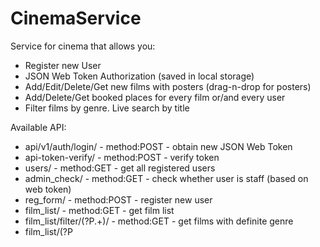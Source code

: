 # CinemaService
Service for cinema that allows you:
 - Register new User
 - JSON Web Token Authorization (saved in local storage)
 - Add/Edit/Delete/Get new films with posters (drag-n-drop for posters)
 - Add/Delete/Get booked places for every film or/and every user
 - Filter films by genre. Live search by title
 
 Available API:
  - api/v1/auth/login/ - method:POST - obtain new JSON Web Token
  - api-token-verify/ - method:POST - verify token
  - users/ - method:GET - get all registered users
  - admin_check/ - method:GET - check whether user is staff (based on web token)
  - reg_form/ - method:POST - register new user
  - film_list/ - method:GET - get film list 
  - film_list/filter/(?P<genre>.+)/ - method:GET - get films with definite genre
  - film_list/(?P<title>.+) - method:GET - live search for films (title)
  - user_bookings/film/(?P<film_id>[0-9]+)/ - method:GET - get all bookings for definite film
  - user_bookings/ - method:POST/DELETE - add/delete order (book the place)
  - user_bookings/(?P<id>[0-9]+)/ - method:GET - get all bookings for definite user
  - film/(?P<id>[0-9]+)/ - method:GET - get film detail
  - film/ - method:POST/PUT/DELETE - add/change/delete new film
  - poster/(?P<id>[0-9]+)/ - method:GET - get poster
  - poster - method:POST/PUT/DELETE - add/change/delete new posters

Form for adding new film - submit two forms at once (one for film, one for poster)

Database models relations:
 - User - one to many - BookedPlace (foreign key)
 - Film - one to many - BookedPlace (foreign key)
 - Film - one to many - Poster (foreign key)

Database: PostgreSQL

Frameworks: Django (with Django-REST)

Front-end: without frameworks (jQuery)
 
 
